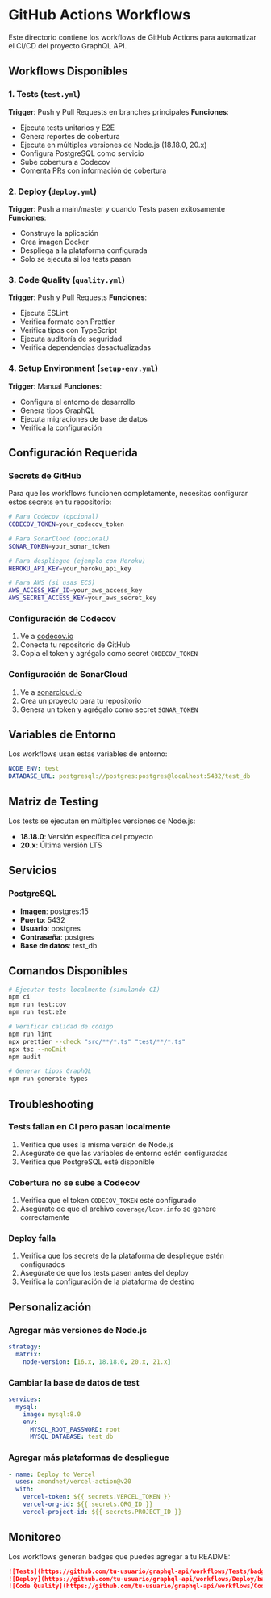 # GitHub Actions Workflows

Este directorio contiene los workflows de GitHub Actions para automatizar el CI/CD del proyecto GraphQL API.

## Workflows Disponibles

### 1. Tests (`test.yml`)
**Trigger**: Push y Pull Requests en branches principales
**Funciones**:
- Ejecuta tests unitarios y E2E
- Genera reportes de cobertura
- Ejecuta en múltiples versiones de Node.js (18.18.0, 20.x)
- Configura PostgreSQL como servicio
- Sube cobertura a Codecov
- Comenta PRs con información de cobertura

### 2. Deploy (`deploy.yml`)
**Trigger**: Push a main/master y cuando Tests pasen exitosamente
**Funciones**:
- Construye la aplicación
- Crea imagen Docker
- Despliega a la plataforma configurada
- Solo se ejecuta si los tests pasan

### 3. Code Quality (`quality.yml`)
**Trigger**: Push y Pull Requests
**Funciones**:
- Ejecuta ESLint
- Verifica formato con Prettier
- Verifica tipos con TypeScript
- Ejecuta auditoría de seguridad
- Verifica dependencias desactualizadas

### 4. Setup Environment (`setup-env.yml`)
**Trigger**: Manual
**Funciones**:
- Configura el entorno de desarrollo
- Genera tipos GraphQL
- Ejecuta migraciones de base de datos
- Verifica la configuración

## Configuración Requerida

### Secrets de GitHub
Para que los workflows funcionen completamente, necesitas configurar estos secrets en tu repositorio:

```bash
# Para Codecov (opcional)
CODECOV_TOKEN=your_codecov_token

# Para SonarCloud (opcional)
SONAR_TOKEN=your_sonar_token

# Para despliegue (ejemplo con Heroku)
HEROKU_API_KEY=your_heroku_api_key

# Para AWS (si usas ECS)
AWS_ACCESS_KEY_ID=your_aws_access_key
AWS_SECRET_ACCESS_KEY=your_aws_secret_key
```

### Configuración de Codecov
1. Ve a [codecov.io](https://codecov.io)
2. Conecta tu repositorio de GitHub
3. Copia el token y agrégalo como secret `CODECOV_TOKEN`

### Configuración de SonarCloud
1. Ve a [sonarcloud.io](https://sonarcloud.io)
2. Crea un proyecto para tu repositorio
3. Genera un token y agrégalo como secret `SONAR_TOKEN`

## Variables de Entorno

Los workflows usan estas variables de entorno:

```yaml
NODE_ENV: test
DATABASE_URL: postgresql://postgres:postgres@localhost:5432/test_db
```

## Matriz de Testing

Los tests se ejecutan en múltiples versiones de Node.js:
- **18.18.0**: Versión específica del proyecto
- **20.x**: Última versión LTS

## Servicios

### PostgreSQL
- **Imagen**: postgres:15
- **Puerto**: 5432
- **Usuario**: postgres
- **Contraseña**: postgres
- **Base de datos**: test_db

## Comandos Disponibles

```bash
# Ejecutar tests localmente (simulando CI)
npm ci
npm run test:cov
npm run test:e2e

# Verificar calidad de código
npm run lint
npx prettier --check "src/**/*.ts" "test/**/*.ts"
npx tsc --noEmit
npm audit

# Generar tipos GraphQL
npm run generate-types
```

## Troubleshooting

### Tests fallan en CI pero pasan localmente
1. Verifica que uses la misma versión de Node.js
2. Asegúrate de que las variables de entorno estén configuradas
3. Verifica que PostgreSQL esté disponible

### Cobertura no se sube a Codecov
1. Verifica que el token `CODECOV_TOKEN` esté configurado
2. Asegúrate de que el archivo `coverage/lcov.info` se genere correctamente

### Deploy falla
1. Verifica que los secrets de la plataforma de despliegue estén configurados
2. Asegúrate de que los tests pasen antes del deploy
3. Verifica la configuración de la plataforma de destino

## Personalización

### Agregar más versiones de Node.js
```yaml
strategy:
  matrix:
    node-version: [16.x, 18.18.0, 20.x, 21.x]
```

### Cambiar la base de datos de test
```yaml
services:
  mysql:
    image: mysql:8.0
    env:
      MYSQL_ROOT_PASSWORD: root
      MYSQL_DATABASE: test_db
```

### Agregar más plataformas de despliegue
```yaml
- name: Deploy to Vercel
  uses: amondnet/vercel-action@v20
  with:
    vercel-token: ${{ secrets.VERCEL_TOKEN }}
    vercel-org-id: ${{ secrets.ORG_ID }}
    vercel-project-id: ${{ secrets.PROJECT_ID }}
```

## Monitoreo

Los workflows generan badges que puedes agregar a tu README:

```markdown
![Tests](https://github.com/tu-usuario/graphql-api/workflows/Tests/badge.svg)
![Deploy](https://github.com/tu-usuario/graphql-api/workflows/Deploy/badge.svg)
![Code Quality](https://github.com/tu-usuario/graphql-api/workflows/Code%20Quality/badge.svg)
```
